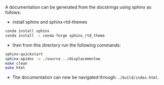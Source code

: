 A documentation can be generated from the docstrings using sphinx as follows:


- install sphinx and sphinx-rtd-themes
```bash
conda install sphinx
conda install -c conda-forge sphinx_rtd_theme
```

- then from this directory run the following commands:
```bash
sphinx-quickstart
sphinx-apidoc -o ./source ../displacementae
make clean
make html
```

- The documentation can now be navigated through: `./build/index.html`.
